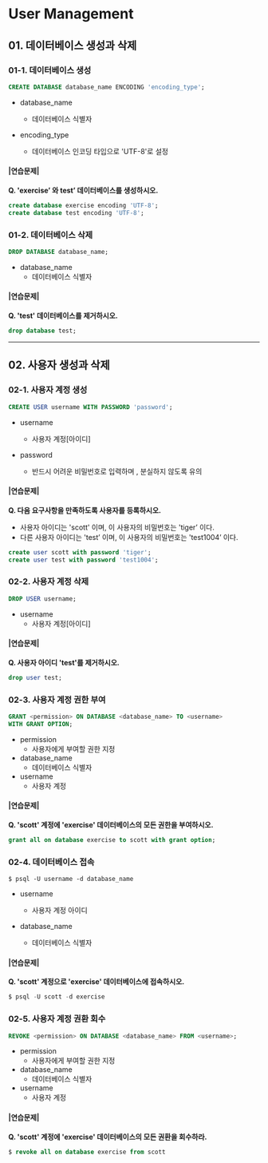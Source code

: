 # User Management

## 01. 데이터베이스 생성과 삭제

### 01-1. 데이터베이스 생성

```sql
CREATE DATABASE database_name ENCODING 'encoding_type';
```

- database_name
  - 데이터베이스 식별자

- encoding_type
  - 데이터베이스 인코딩 타입으로 'UTF-8'로 설정



#### |연습문제|

**Q. 'exercise’ 와 test’ 데이터베이스를 생성하시오.**

```sql
create database exercise encoding 'UTF-8';
create database test encoding 'UTF-8';
```





### 01-2. 데이터베이스 삭제

```sql
DROP DATABASE database_name;
```

- database_name
  - 데이터베이스 식별자



#### |연습문제|

**Q. 'test' 데이터베이스를 제거하시오.**

```sql
drop database test;
```





---

## 02. 사용자 생성과 삭제

### 02-1. 사용자 계정 생성

```sql
CREATE USER username WITH PASSWORD 'password';
```

- username
  - 사용자 계정[아이디]

- password
  - 반드시 어려운 비밀번호로 입력하며 , 분실하지 않도록 유의



#### |연습문제|

**Q. 다음 요구사항을 만족하도록 사용자를 등록하시오.**

 - 사용자 아이디는 'scott' 이며, 이 사용자의 비밀번호는 'tiger’ 이다.
 - 다른 사용자 아이디는 'test’ 이며, 이 사용자의 비밀번호는 'test1004’ 이다.

```sql
create user scott with password 'tiger';
create user test with password 'test1004';
```





### 02-2. 사용자 계정 삭제

```sql
DROP USER username;
```

- username
  - 사용자 계정[아이디]



#### |연습문제|

**Q. 사용자 아이디 'test'를 제거하시오.**

```sql
drop user test;
```





### 02-3. 사용자 계정 권한 부여

```sql
GRANT <permission> ON DATABASE <database_name> TO <username>
WITH GRANT OPTION;
```

- permission
  - 사용자에게 부여할 권한 지정
- database_name
  - 데이터베이스 식별자
- username
  - 사용자 계정



#### |연습문제|

**Q. 'scott' 계정에 'exercise' 데이터베이스의 모든 권한을 부여하시오.**

```sql
grant all on database exercise to scott with grant option;
```





### 02-4. 데이터베이스 접속

```
$ psql -U username -d database_name
```

- username
  - 사용자 계정 아이디

- database_name
  - 데이터베이스 식별자



#### |연습문제|

**Q. 'scott' 계정으로 'exercise' 데이터베이스에 접속하시오.**

```sql
$ psql -U scott -d exercise
```





### 02-5. 사용자 계정 권환 회수

```sql
REVOKE <permission> ON DATABASE <database_name> FROM <username>;
```

- permission
  - 사용자에게 부여할 권한 지정
- database_name
  - 데이터베이스 식별자
- username
  - 사용자 계정



#### |연습문제|

**Q. 'scott' 계정에 'exercise' 데이터베이스의 모든 권환을 회수하라.**

```sql
$ revoke all on database exercise from scott
```



